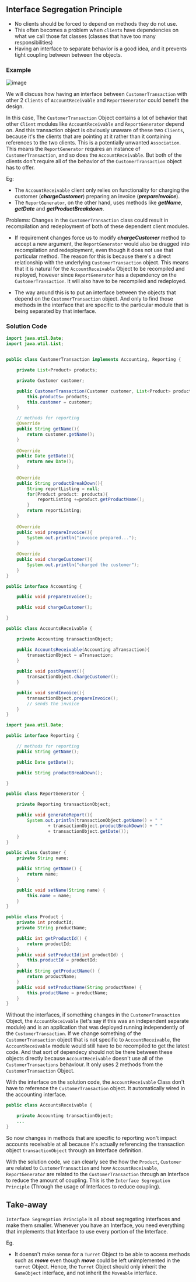 ## Interface Segregation Principle
- No clients should be forced to depend on methods they do not use.
- This often becomes a problem when `clients` have dependencies on what we call those fat classes (classes that have too many responsibilities)
- Having an interface to separate behavior is a good idea, and it prevents tight coupling between between the objects.

### Example

![image](https://user-images.githubusercontent.com/59940078/206358032-20de9191-2236-458b-a379-f17227cd07d1.png)

We will discuss how having an interface between `CustomerTransaction` with other 2 `Clients` of `AccountReceivable` and `ReportGenerator` could benefit the design.

In this case, The `CustomerTransaction` Object contains a lot of behavior that other `Client` modules like `AccountReceivable` and `ReportGenerator` depend on. And this transaction object is obviously unaware of these two `Clients`, because it's the clients that are pointing at it rather than it containing references to the two clients. This is a potentially unwanted `Association`. This means the `ReportGenerator` requires an instance of `CustomerTransaction`, and so does the `AccountReceivable`. But both of the clients don't require all of the behavior of the `CustomerTransaction` object has to offer.

Eg: 
- The `AccountReceivable` client only relies on functionality for charging the customer (**_chargeCustomer_**) preparing an invoice (**_prepareInvoice_**).
- The `ReportGenerator`, on the other hand, uses methods like **_getName_**, **_getDate_** and **_getProductBreakdown_**.

Problems:
Changes in the `CustomerTransaction` class could result in recompilation and redeployment of both of these dependent client modules.
- If requirement changes force us to modify **_chargeCustomer_** method to accept a new argument, the `ReportGenerator` would also be dragged into recompilation and redeployment, even though it does not use that particular method. The reason for this is because there's a direct relationship with the underlying `CustomerTransaction` object. This means that it is natural for the `AccountReceivable` Object to be recompiled and reployed, however since `ReportGenerator` has a dependency on the `CustomerTransaction`. It will also have to be recompiled and redeployed.

- The way around this is to put an interface between the objects that depend on the `CustomerTransaction` object. And only to find those methods in the interface that are specific to the particular module that is being separated by that interface.


### Solution Code

```java
import java.util.Date;
import java.util.List;


public class CustomerTransaction implements Accounting, Reporting {

    private List<Product> products;

    private Customer customer;

    public CustomerTransaction(Customer customer, List<Product> products){
        this.products= products;
        this.customer = customer;
    }

    // methods for reporting
    @Override
    public String getName(){
        return customer.getName();
    }
    
    @Override
    public Date getDate(){
        return new Date();
    }
    
    @Override
    public String productBreakDown(){
        String reportListing = null;
        for(Product product: products){
            reportListing +=product.getProductName();
        }
        return reportListing;
    }
    
    @Override
    public void prepareInvoice(){
        System.out.println("invoice prepared...");
    }
    
    @Override
    public void chargeCustomer(){
        System.out.println("charged the customer");
    }
}
```

```java
public interface Accounting {

    public void prepareInvoice();

    public void chargeCustomer();

}
```

```java
public class AccountsReceivable {

    private Accounting transactionObject;

    public AccountsReceivable(Accounting aTransaction){
        transactionObject = aTransaction;
    }
    
    public void postPayment(){
        transactionObject.chargeCustomer();
    }

    public void sendInvoice(){
        transactionObject.prepareInvoice();
        // sends the invoice
    }
}
```

```java
import java.util.Date;

public interface Reporting {

    // methods for reporting
    public String getName();

    public Date getDate();

    public String productBreakDown();

}
```

```java
public class ReportGenerator {

    private Reporting transactionObject;

    public void generateReport(){
        System.out.println(transactionObject.getName() + " "
                + transactionObject.productBreakDown() + " "
                + transactionObject.getDate());
    }
}
```

```java
public class Customer {
    private String name;

    public String getName() {
        return name;
    }

    public void setName(String name) {
        this.name = name;
    }
}
```

```java
public class Product {
    private int productId;
    private String productName;

    public int getProductId() {
        return productId;
    }
    public void setProductId(int productId) {
        this.productId = productId;
    }
    public String getProductName() {
        return productName;
    }
    public void setProductName(String productName) {
        this.productName = productName;
    }
}
```

Without the interfaces, if something changes in the `CustomerTransaction` Object, the `AccountReceivable` (let's say if this was an independent separate module) and is an application that was deployed running independently of the `CustomerTransaction`. If we change something of the `CustomerTransaction` object that is not specific to `AccountReceivable`, the `AccountReceivable` module would still have to be recompiled to get the latest code. And that sort of dependecy should not be there between these objects directly because `AccountReceivable` doesn't use all of the `CustomerTransactions` behaviour. It only uses 2 methods from the `CustomerTransaction` Object.

With the interface on the solution code, the `AccountReceivable` Class don't have to reference the `CustomerTransaction` object. It automatically wired in the accounting interface. 
```java
public class AccountsReceivable {

    private Accounting transactionObject;
    ...
}
```
So now changes in methods that are specific to reporting won't impact accounts receivable at all because it's actually referencing the transaction object `transactionObject` through an Interface definition.

With the solution code, we can clearly see the how the `Product`, `Customer` are related to `CustomerTransaction` and how `AccountReceivable`, `ReportGenerator` are related to the `CustomerTransaction` through an Interface to reduce the amount of coupling. This is the `Interface Segregation Principle` (Through the usage of Interfaces to reduce coupling).

## Take-away

`Interface Segregation Principle` is all about segregating interfaces and make them smaller. Whenever you have an Interface, you need everything that implements that Interface to use every portion of the Interface.

Eg.
- It doensn't make sense for a `Turret` Object to be able to access methods such as **_move_** even though **_move_** could be left unimplemented in the `turret` Object. Hence, the `Turret` Object should only inherit the `GameObject` interface, and not inherit the `Moveable` interface.
